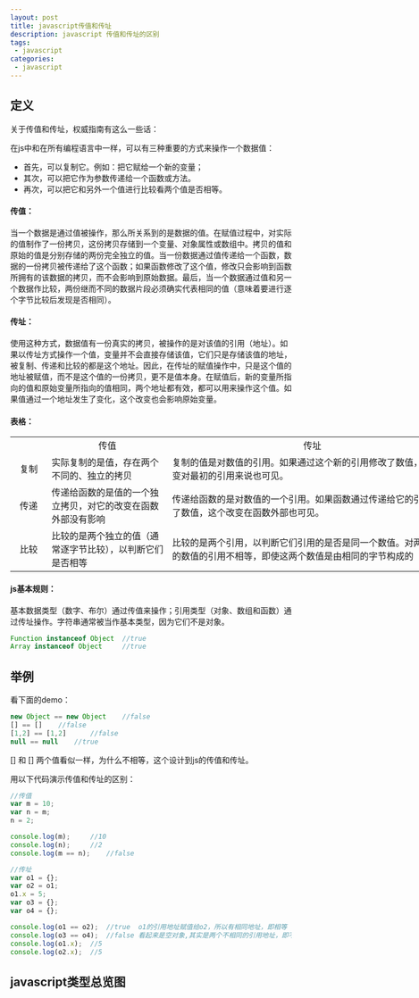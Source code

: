 ```yaml
---
layout: post
title: javascript传值和传址
description: javascript 传值和传址的区别
tags:
 - javascript
categories:
 - javascript
---
```


## 定义 ##

关于传值和传址，权威指南有这么一些话：

在js中和在所有编程语言中一样，可以有三种重要的方式来操作一个数据值：

- 首先，可以复制它。例如：把它赋给一个新的变量；
- 其次，可以把它作为参数传递给一个函数或方法。
- 再次，可以把它和另外一个值进行比较看两个值是否相等。

<!-- more -->

#### 传值：

当一个数据是通过值被操作，那么所关系到的是数据的值。在赋值过程中，对实际的值制作了一份拷贝，这份拷贝存储到一个变量、对象属性或数组中。拷贝的值和原始的值是分别存储的两份完全独立的值。当一份数据通过值传递给一个函数，数据的一份拷贝被传递给了这个函数；如果函数修改了这个值，修改只会影响到函数所拥有的该数据的拷贝，而不会影响到原始数据。最后，当一个数据通过值和另一个数据作比较，两份继而不同的数据片段必须确实代表相同的值（意味着要进行逐个字节比较后发现是否相同）。

#### 传址：

使用这种方式，数据值有一份真实的拷贝，被操作的是对该值的引用（地址）。如果以传址方式操作一个值，变量并不会直接存储该值，它们只是存储该值的地址，被复制、传递和比较的都是这个地址。因此，在传址的赋值操作中，只是这个值的地址被赋值，而不是这个值的一份拷贝，更不是值本身。在赋值后，新的变量所指向的值和原始变量所指向的值相同，两个地址都有效，都可以用来操作这个值。如果值通过一个地址发生了变化，这个改变也会影响原始变量。

#### 表格：

<table style="width:800px;" class="table">
    <tr>
        <td width="50"></td>
        <td align="center" width="200">传值</td>
        <td align="center">传址</td>
    </tr>
    <tr>
        <td align="center">复制</td>
        <td>实际复制的是值，存在两个不同的、独立的拷贝</td>
        <td>复制的值是对数值的引用。如果通过这个新的引用修改了数值，这个改变对最初的引用来说也可见。</td>
    </tr>
    <tr>
        <td align="center">传递</td>
        <td>传递给函数的是值的一个独立拷贝，对它的改变在函数外部没有影响</td>
        <td>传递给函数的是对数值的一个引用。如果函数通过传递给它的引用修改了数值，这个改变在函数外部也可见。</td>
    </tr>
    <tr>
        <td align="center">比较</td>
        <td>比较的是两个独立的值（通常逐字节比较），以判断它们是否相等</td>
        <td>比较的是两个引用，以判断它们引用的是否是同一个数值。对两个不同的数值的引用不相等，即使这两个数值是由相同的字节构成的</td>
    </tr>
</table>

#### js基本规则：

基本数据类型（数字、布尔）通过传值来操作；引用类型（对象、数组和函数）通过传址操作。字符串通常被当作基本类型，因为它们不是对象。

```js
Function instanceof Object  //true
Array instanceof Object     //true
```

## 举例

看下面的demo：

```js
new Object == new Object    //false
[] == []    //false
[1,2] == [1,2]      //false
null == null    //true
```

[] 和 [] 两个值看似一样，为什么不相等，这个设计到js的传值和传址。

用以下代码演示传值和传址的区别：

```js
//传值
var m = 10;
var n = m;
n = 2;

console.log(m);     //10
console.log(n);     //2
console.log(m == n);    //false

//传址
var o1 = {};
var o2 = o1;
o1.x = 5;
var o3 = {};
var o4 = {};

console.log(o1 == o2);  //true  o1的引用地址赋值给o2，所以有相同地址，即相等
console.log(o3 == o4);  //false 看起来是空对象,其实是两个不相同的引用地址，即不相等
console.log(o1.x);  //5
console.log(o2.x);  //5
```

## javascript类型总览图

<img src="/images/js_type.png" alt="">
